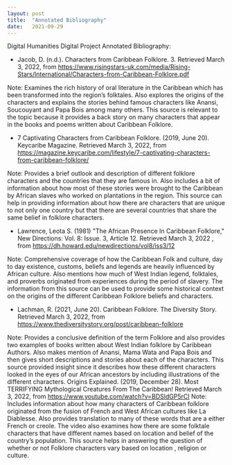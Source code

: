 ```yaml
---
layout: post
title:  "Annotated Bibliography"
date:   2021-09-29 
---
```

Digital Humanities Digital Project Annotated Bibliography:

* Jacob, D. (n.d.). Characters from Caribbean Folklore. 3. Retrieved March 3, 2022, from https://www.risingstars-uk.com/media/Rising-Stars/International/Characters-from-Caribbean-Folklore.pdf

Note: Examines the rich history of oral literature in the Caribbean which has been transformed into the region’s folktales. Also explores the origins of the characters and explains the stories behind famous characters like Anansi, Soucouyant and Papa Bois among many others. This source is relevant to the topic because it provides a back story on many characters that appear in the books and poems written about Caribbean Folklore. 

* 7 Captivating Characters from Caribbean Folklore. (2019, June 20). Keycaribe Magazine. Retrieved March 3, 2022, from
https://magazine.keycaribe.com/lifestyle/7-captivating-characters-from-caribbean-folklore/

Note: Provides a brief outlook and description of different folklore characters and the countries that they are famous in. Also includes a bit of information about how most of these stories were brought to the Caribbean by African slaves who worked on plantations in the region. This source can help in providing information about how there are characters that are unique to not only one country but that there are several countries that share the same belief in folklore characters. 

* Lawrence, Leota S. (1981) "The African Presence In Caribbean Folklore," New Directions: Vol. 8: Issue. 3, Article 12. Retrieved March 3, 2022 , from
  https://dh.howard.edu/newdirections/vol8/iss3/12

Note: Comprehensive coverage of how the Caribbean Folk and culture, day to day existence, customs, beliefs and legends are heavily influenced by African culture. Also mentions how much of West Indian legend, folktales, and proverbs originated from experiences during the period of slavery. The information from this source can be used to provide some historical context on the origins of the different Caribbean Folklore beliefs and characters. 

* Lachman, R. (2021, June 20). Caribbean Folklore. The Diversity Story. Retrieved March 3, 2022, from 
https://www.thediversitystory.org/post/caribbean-folklore

Note: Provides a conclusive definition of the term Folklore and also provides two examples of books written about West Indian folklore by Caribbean Authors. Also makes mention of Anansi, Mama Wata and Papa Bois and then gives short descriptions and stories about each of the characters. This source provided insight since it describes how these different characters looked in the eyes of our African ancestors by including illustrations of the different characters. 
Origins Explained. (2019, December 28). Most TERRIFYING Mythological Creatures From The Caribbean! Retrieved March 3, 2022, from https://www.youtube.com/watch?v=BDSldGP5rCI
Note: Includes information about how many characters of Caribbean folklore originated from the fusion of French and West African cultures like La Diablesse. Also provides translation to many of these words that are a either French or creole. The video also examines how there are some folktale characters that have different names based on location and belief of the country’s population. This source helps in answering the question of whether or not Folklore characters vary based on location , religion or culture. 
